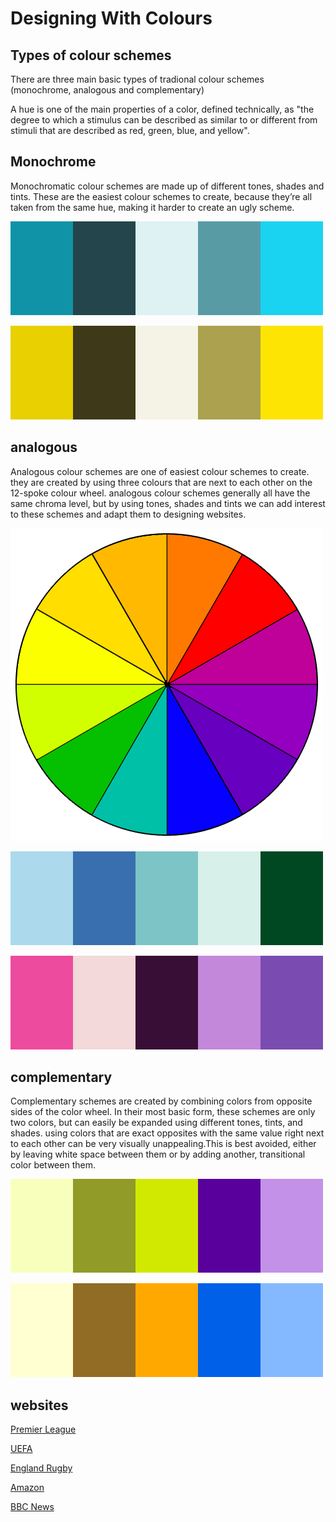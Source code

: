# Designing With Colours

## Types of colour schemes

There are three main basic types of tradional colour schemes (monochrome, analogous and complementary)

A hue is one of the main properties of a color, defined technically, as "the degree to which a stimulus can be described as similar to or different from stimuli that are described as red, green, blue, and yellow".

## Monochrome
Monochromatic colour schemes are made up of different tones, shades and tints. These are the easiest colour schemes to create, because they’re all taken from the same hue, making it harder to create an ugly scheme.
 
 ![monochrome-blue](monochrome-blue.jpg "monochrome-blue")
 
 ![monochrome-gold](monochrome-gold.jpg "monochrome-gold")
 

## analogous

Analogous colour schemes are one of easiest colour schemes to create. they are created by using three colours that are next to each other on the 12-spoke colour wheel. analogous colour schemes generally all have the same chroma level, but by using tones, shades and tints we can add interest to these schemes and adapt them to designing websites.

 ![colorwheel](colorwheel.jpg "colorwheel")
 

 ![analogous-modified](analogous-modified.jpg "analogous-modified")
 
 ![analogous-modpink](analogous-modpink.jpg "analogous-modpink")

## complementary
Complementary schemes are created by combining colors from opposite sides of the color wheel. In their most basic form, these schemes are only two colors, but can easily be expanded using  different tones, tints, and shades.  using colors that are exact opposites with the same value right next to each other can be very visually unappealing.This is best avoided, either by leaving white space between them or by adding another, transitional color between them.

 ![comp-purplegreen](comp-purplegreen.jpg "comp-purplegreen")

 ![comp-orangeblue](comp-orangeblue.jpg "comp-orangeblue")
 
## websites

 [Premier League](https://www.premierleague.com/)
 
 [UEFA](http://www.uefa.com/)
 
 [England Rugby](http://www.englandrugby.com/#)
 
 [Amazon](https://www.amazon.co.uk/)
 
 [BBC News](http://www.bbc.co.uk/news)
